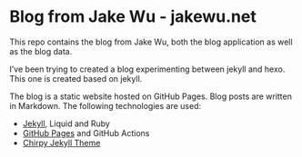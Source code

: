 # Blog from Jake Wu - jakewu.net
This repo contains the blog from Jake Wu, both the blog application as well as the blog data.</p>
I’ve been trying to created a blog experimenting between jekyll and hexo. This one is created based on jekyll.</p>
The blog is a static website hosted on GitHub Pages. Blog posts are written in Markdown. The following technologies are used:</p>

- [Jekyll](https://jekyllrb.com/), Liquid and Ruby
- [GitHub Pages](https://pages.github.com/) and GitHub Actions
- [Chirpy Jekyll Theme](https://github.com/cotes2020/jekyll-theme-chirpy)
